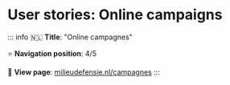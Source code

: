 # User stories: Online campaigns

::: info
🇳🇱 **Title**: "Online campagnes"

⭐️ **Navigation position**: 4/5

🔗 **View page**: [milieudefensie.nl/campagnes](https://milieudefensie.nl/campagnes)
:::
